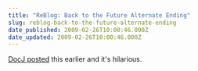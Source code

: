 ```yaml
---
title: "ReBlog: Back to the Future Alternate Ending"
slug: reblog-back-to-the-future-alternate-ending
date_published: 2009-02-26T10:00:46.000Z
date_updated: 2009-02-26T10:00:46.000Z
---
```


[DocJ posted](http://michaeljohnson0664.blogspot.com/2009/02/back-to-future-alternate-ending.html) this earlier and it's hilarious.
